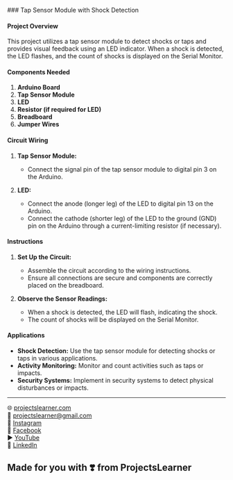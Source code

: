 \### Tap Sensor Module with Shock Detection

#### Project Overview

This project utilizes a tap sensor module to detect shocks or taps and provides visual feedback using an LED indicator. When a shock is detected, the LED flashes, and the count of shocks is displayed on the Serial Monitor.

#### Components Needed

1. **Arduino Board**
2. **Tap Sensor Module**
3. **LED**
4. **Resistor (if required for LED)**
5. **Breadboard**
6. **Jumper Wires**

#### Circuit Wiring

1. **Tap Sensor Module:**
   - Connect the signal pin of the tap sensor module to digital pin 3 on the Arduino.

2. **LED:**
   - Connect the anode (longer leg) of the LED to digital pin 13 on the Arduino.
   - Connect the cathode (shorter leg) of the LED to the ground (GND) pin on the Arduino through a current-limiting resistor (if necessary).

#### Instructions

1. **Set Up the Circuit:**
   - Assemble the circuit according to the wiring instructions.
   - Ensure all connections are secure and components are correctly placed on the breadboard.

2. **Observe the Sensor Readings:**
   - When a shock is detected, the LED will flash, indicating the shock.
   - The count of shocks will be displayed on the Serial Monitor.

#### Applications

- **Shock Detection:** Use the tap sensor module for detecting shocks or taps in various applications.
- **Activity Monitoring:** Monitor and count activities such as taps or impacts.
- **Security Systems:** Implement in security systems to detect physical disturbances or impacts.

---


🌐 [projectslearner.com](https://www.projectslearner.com)  
📧 [projectslearner@gmail.com](mailto:projectslearner@gmail.com)  
📸 [Instagram](https://www.instagram.com/projectslearner/)  
📘 [Facebook](https://www.facebook.com/projectslearner)  
▶️ [YouTube](https://www.youtube.com/@ProjectsLearner)  
📘 [LinkedIn](https://www.linkedin.com/in/projectslearner)


## Made for you with ❣️ from ProjectsLearner